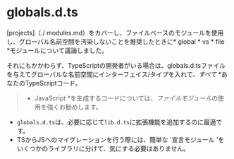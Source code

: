 # globals.d.ts

[projects]（./ modules.md）をカバーし、ファイルベースのモジュールを使用し、グローバル名前空間を汚染しないことを推奨したときに* global * vs * file *モジュールについて議論しました。

それにもかかわらず、TypeScriptの開発者がいる場合は、globals.d.tsファイルを与えてグローバルな名前空間にインターフェイス/タイプを入れて、*すべて* *あなたのTypeScriptコード。

> * JavaScript *を生成するコードについては、*ファイルモジュール*の使用を強くお勧めします。

* `globals.d.ts`は、必要に応じて`lib.d.ts`に拡張機能を追加するのに最適です。
* TSからJSへのマイグレーションを行う際には、簡単な `宣言モジュール 'をいくつかのライブラリに分けて、気にする必要はありません。
